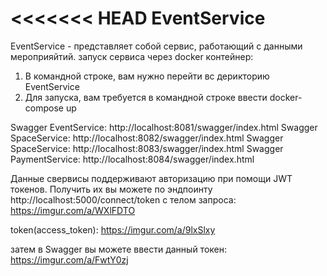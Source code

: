 

<<<<<<< HEAD
EventService
=======
EventService - представляет собой сервис, работающий с данными мероприяйтий.
запуск сервиса через docker контейнер: 
1. В командной строке, вам нужно перейти  вс дерикторию EventService
2. Для запуска, вам требуется в командной строке ввести docker-compose up

Swagger EventService: http://localhost:8081/swagger/index.html
Swagger SpaceService: http://localhost:8082/swagger/index.html
Swagger SpaceService: http://localhost:8083/swagger/index.html
Swagger PaymentService: http://localhost:8084/swagger/index.html

Данные свервисы поддерживают авторизацию при помощи JWT токенов. Получить их вы можете по эндпоинту http://localhost:5000/connect/token с телом запроса:
https://imgur.com/a/WXlFDTO

token(access_token):
https://imgur.com/a/9lxSlxy

затем в Swagger вы можете ввести данный токен:
https://imgur.com/a/FwtY0zj

